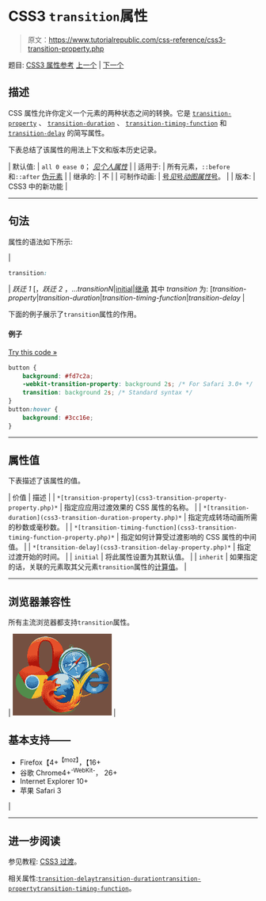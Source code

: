 # CSS3 `transition`属性

> 原文：<https://www.tutorialrepublic.com/css-reference/css3-transition-property.php>

题目: [CSS3 属性参考](css3-properties.php) [上一个](css3-transform-style-property.php) | [下一个](css3-transition-delay-property.php)

## 描述

CSS 属性允许你定义一个元素的两种状态之间的转换。它是 [`transition-property`](css3-transition-property-property.php) 、 [`transition-duration`](css3-transition-duration-property.php) 、 [`transition-timing-function`](css3-transition-timing-function-property.php) 和 [`transition-delay`](css3-transition-delay-property.php) 的简写属性。

下表总结了该属性的用法上下文和版本历史记录。

| 默认值: | `all 0 ease 0`； *[见个人属性](#property-values)* |
| 适用于: | 所有元素，`::before`和`::after` [伪元素](../css-tutorial/css-pseudo-elements.php) |
| 继承的: | 不 |
| 可制作动画: | [号*见*号*动图属性*号](css-animatable-properties.php)。 |
| 版本: | CSS3 中的新功能 |

* * *

## 句法

属性的语法如下所示:

| 

```css
transition: 
```

 | *跃迁 1* [，*跃迁 2* ，...*transitionN*&#124;[initial](../definitions.php#initial)&#124;[继承](../definitions.php#inherit)
其中 *transition* 为: [*transition-property*&#124;*transition-duration*&#124;*transition-timing-function*&#124;*transition-delay* |

下面的例子展示了`transition`属性的作用。

#### 例子

[Try this code »](../codelab.php?topic=css3&file=transition-property "Try this code using online Editor")

```css
button {
    background: #fd7c2a;
    -webkit-transition-property: background 2s; /* For Safari 3.0+ */
    transition: background 2s; /* Standard syntax */
}
button:hover {
    background: #3cc16e;
}
```

* * *

## 属性值

下表描述了该属性的值。

| 价值 | 描述 |
| `*[transition-property](css3-transition-property-property.php)*` | 指定应应用过渡效果的 CSS 属性的名称。 |
| `*[transition-duration](css3-transition-duration-property.php)*` | 指定完成转场动画所需的秒数或毫秒数。 |
| `*[transition-timing-function](css3-transition-timing-function-property.php)*` | 指定如何计算受过渡影响的 CSS 属性的中间值。 |
| `*[transition-delay](css3-transition-delay-property.php)*` | 指定过渡开始的时间。 |
| `initial` | 将此属性设置为其默认值。 |
| `inherit` | 如果指定的话，关联的元素取其父元素`transition`属性的[计算值](../definitions.php#computed-value)。 |

* * *

## 浏览器兼容性

所有主流浏览器都支持`transition`属性。

| ![Browsers Icon](img/e9331123c77668c1832e541c2fca1002.png) | 

## 基本支持——

*   Firefox【4+<sup class="badge">【moz】</sup>，【16+
*   谷歌 Chrome4+<sup class="badge">-WebKit-</sup>， 26+
*   Internet Explorer 10+
*   苹果 Safari 3

 |

* * *

## 进一步阅读

参见教程: [CSS3 过渡](../css-tutorial/css3-transitions.php)。

相关属性:[`transition-delay`](css3-transition-delay-property.php)[`transition-duration`](css3-transition-duration-property.php)[`transition-property`](css3-transition-property-property.php)[`transition-timing-function`](css3-transition-timing-function-property.php)。